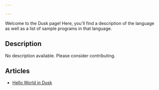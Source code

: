 ```yaml
---

---
```


Welcome to the Dusk page! Here, you'll find a description of the language as well as a list of sample programs in that language.

## Description

No description available. Please consider contributing.

## Articles

- [Hello World in Dusk](https://sampleprograms.io/projects/hello-world/dusk)
